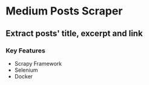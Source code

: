 # Medium Posts Scraper
## Extract posts' title, excerpt and link
### Key Features
- Scrapy Framework
- Selenium
- Docker